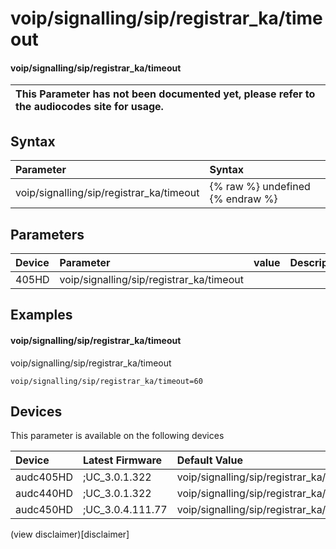 ﻿---
description: voip/signalling/sip/registrar_ka/timeout
search: false
---

# voip/signalling/sip/registrar_ka/timeout

#### voip/signalling/sip/registrar_ka/timeout


| This Parameter has not been documented yet, please refer to the audiocodes site for usage.  |
| :--- |

## Syntax
| Parameter | Syntax |
| :--- | :--- |
|voip/signalling/sip/registrar_ka/timeout | {% raw %} undefined {% endraw %} |

## Parameters
|Device|Parameter|value|Description|
|:---|:---|:---|:---|
| 405HD | voip/signalling/sip/registrar_ka/timeout |  |  |

## Examples
#### voip/signalling/sip/registrar_ka/timeout

voip/signalling/sip/registrar_ka/timeout

```
voip/signalling/sip/registrar_ka/timeout=60
```

## Devices
This parameter is available on the following devices

| Device | Latest Firmware | Default Value |
|:---|:---|:---|
| audc405HD | ;UC_3.0.1.322 | voip/signalling/sip/registrar_ka/timeout=60 
| audc440HD | ;UC_3.0.1.322 | voip/signalling/sip/registrar_ka/timeout=60 
| audc450HD | ;UC_3.0.4.111.77 | voip/signalling/sip/registrar_ka/timeout=60 

(view disclaimer)[disclaimer]
